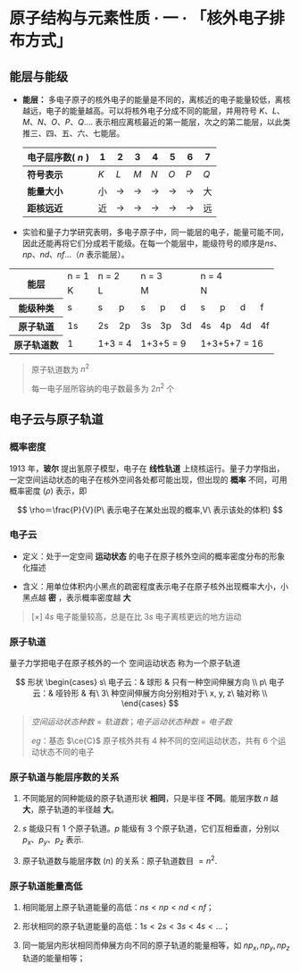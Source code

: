 # 原子结构与元素性质 · 一 · 「核外电子排布方式」

## 能层与能级

- **能层：** 多电子原子的核外电子的能量是不同的，离核近的电子能量较低，离核越远，电子的能量越高。可以将核外电子分成不同的能层，并用符号 $K、L、M、N、O、P、Q....$ 表示相应离核最近的第一能层，次之的第二能层，以此类推三、四、五、六、七能层。
  
  | 电子层序数( $n$ ) | $1$ | $2$               | $3$               | $4$               | $5$               | $6$               | $7$ |
  | ----------------- | --- | ----------------- | ----------------- | ----------------- | ----------------- | ----------------- | --- |
  | **符号表示**     | $K$ | $L$               | $M$               | $N$               | $O$               | $P$               | $Q$ |
  | **能量大小**     | 小  | $\longrightarrow$ | $\longrightarrow$ | $\longrightarrow$ | $\longrightarrow$ | $\longrightarrow$ | 大  |
  | **距核远近**     | 近  | $\longrightarrow$ | $\longrightarrow$ | $\longrightarrow$ | $\longrightarrow$ | $\longrightarrow$ | 远  |

- 实验和量子力学研究表明，多电子原子中，同一能层的电子，能量可能不同，因此还能再将它们分成若干能级。在每一个能层中，能级符号的顺序是$ns、np、nd、nf...$（$n$ 表示能层）。
<table>
    <tr>
        <th rowspan="2"> 能层 </th>
        <td> n = 1 </td>
        <td colspan="2"> n = 2 </td>
        <td colspan="3"> n = 3 </td>
        <td colspan="4"> n = 4 </td>
    </tr>
    <tr>
        <td> K </td>
        <td colspan="2"> L </td>
        <td colspan="3"> M </td>
        <td colspan="4"> N </td>
    </tr>
    <tr>
        <th> 能级种类 </th>
        <td> s </td>
        <td> s </td>
        <td> p </td>
        <td> s </td>
        <td> p </td>
        <td> d </td>
        <td> s </td>
        <td> p </td>
        <td> d </td>
        <td> f </td>
    </tr>
    <tr>
        <th> 原子轨道 </th>
        <td> 1s </td>
        <td> 2s </td>
        <td> 2p </td>
        <td> 3s </td>
        <td> 3p </td>
        <td> 3d </td>
        <td> 4s </td>
        <td> 4p </td>
        <td> 4d </td>
        <td> 4f </td>
    </tr>
    <tr>
        <th> 原子轨道数 </th>
        <td> 1 </td>
        <td colspan="2"> 1+3 = 4 </td>
        <td colspan="3"> 1+3+5 = 9 </td>
        <td colspan="4"> 1+3+5+7 = 16 </td>
    </tr>
</table>

> 原子轨道数为 $n^2$
> 
> 每一电子层所容纳的电子数最多为 $2n^2$ 个

## 电子云与原子轨道

### 概率密度

1913 年，**玻尔** 提出氢原子模型，电子在 **线性轨道** 上绕核运行。量子力学指出，一定空间运动状态的电子在核外空间各处都可能出现，但出现的 **概率** 不同，可用概率密度 $(\rho)$ 表示，即

$$
\rho＝\frac{P}{V}(P\ 表示电子在某处出现的概率,V\ 表示该处的体积)
$$

### 电子云

- 定义：处于一定空间 **运动状态** 的电子在原子核外空间的概率密度分布的形象化描述

- 含义：用单位体积内小黑点的疏密程度表示电子在原子核外出现概率大小，小黑点越 **密** ，表示概率密度越 **大**

> [×]  $4s$ 电子能量较高，总是在比 $3s$ 电子离核更远的地方运动

### 原子轨道

量子力学把电子在原子核外的一个 空间运动状态  称为一个原子轨道

$$
形状   
\begin{cases}
s\ 电子云：& 球形 & 只有一种空间伸展方向 \\
p\ 电子云：& 哑铃形 & 有\ 3\ 种空间伸展方向分别相对于\ x, y, z\ 轴对称 \\
\end{cases}
$$

> $空间运动状态种数=轨道数； 电子运动状态种数=电子数$
> 
> $eg$：基态 $\ce{C}$ 原子核外共有 $4$ 种不同的空间运动状态，共有 $6$ 个运动状态不同的电子

### 原子轨道与能层序数的关系

1. 不同能层的同种能级的原子轨道形状 **相同**，只是半径 **不同**。能层序数 $n$ 越 **大**，原子轨道的半径越 **大**。 

2. $s$ 能级只有 $1$ 个原子轨道。$p$ 能级有 $3$ 个原子轨道，它们互相垂直，分别以 $p_x、p_y、p_z$ 表示.

3. 原子轨道数与能层序数 $(n)$ 的关系：原子轨道数目 $= n^2$.  

### 原子轨道能量高低

1. 相同能层上原子轨道能量的高低：$ns<np<nd<nf$；

2. 形状相同的原子轨道能量的高低：$1s<2s<3s<4s<\dots$；

3. 同一能层内形状相同而伸展方向不同的原子轨道的能量相等，如 $np_x,np_y,np_z$ 轨道的能量相等；
